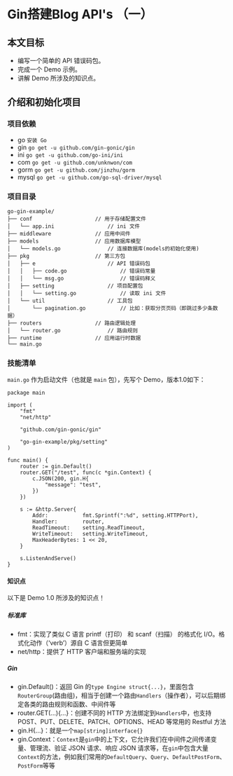 # Gin搭建Blog API's （一）

## 本文目标
* 编写一个简单的 API 错误码包。
* 完成一个 Demo 示例。
* 讲解 Demo 所涉及的知识点。

## 介绍和初始化项目
### 项目依赖
* go     `安装 Go`
* gin    `go get -u github.com/gin-gonic/gin`
* ini    `go get -u github.com/go-ini/ini`
* com    `go get -u github.com/unknwon/com`
* gorm   `go get -u github.com/jinzhu/gorm`
* mysql  `go get -u github.com/go-sql-driver/mysql`

### 项目目录
```
go-gin-example/
├── conf                    // 用于存储配置文件
│   └── app.ini                 // ini 文件
├── middleware              // 应用中间件
├── models                  // 应用数据库模型
│   └── models.go               // 连接数据库(models的初始化使用)
├── pkg                     // 第三方包
│   ├── e                       // API 错误码包
│   │   ├── code.go                 // 错误码常量
│   │   └── msg.go                  // 错误码释义
│   ├── setting                 // 项目配置包
│   │   └── setting.go              // 读取 ini 文件
│   └── util                    // 工具包
│       └── pagination.go           // 比如：获取分页页码（即跳过多少条数据）
├── routers                 // 路由逻辑处理
│   └── router.go               // 路由规则
├── runtime                 // 应用运行时数据
└── main.go                 
```
### 技能清单
`main.go` 作为启动文件（也就是 `main` 包），先写个 Demo，版本1.0如下：
```
package main

import (
    "fmt"
    "net/http"

    "github.com/gin-gonic/gin"

    "go-gin-example/pkg/setting"
)

func main() {
    router := gin.Default()
    router.GET("/test", func(c *gin.Context) {
		c.JSON(200, gin.H{
			"message": "test",
		})
	})

	s := &http.Server{
		Addr:           fmt.Sprintf(":%d", setting.HTTPPort),
		Handler:        router,
		ReadTimeout:    setting.ReadTimeout,
		WriteTimeout:   setting.WriteTimeout,
		MaxHeaderBytes: 1 << 20,
	}

	s.ListenAndServe()
}
```
#### 知识点
以下是 Demo 1.0 所涉及的知识点！
##### 标准库
* fmt：实现了类似 C 语言 printf（打印） 和 scanf（扫描） 的格式化 I/O。格式化动作（‘verb’）源自 C 语言但更简单
* net/http：提供了 HTTP 客户端和服务端的实现
##### Gin
* gin.Default()：返回 Gin 的`type Engine struct{...}`，里面包含`RouterGroup`(路由组)，相当于创建一个路由`Handlers`（操作者），可以后期绑定各类的路由规则和函数、中间件等
* router.GET(…){…}：创建不同的 HTTP 方法绑定到`Handlers`中，也支持 POST、PUT、DELETE、PATCH、OPTIONS、HEAD 等常用的 Restful 方法
* gin.H{…}：就是一个`map[string]interface{}`
* gin.Context：`Context`是`gin`中的上下文，它允许我们在中间件之间传递变量、管理流、验证 JSON 请求、响应 JSON 请求等，在`gin`中包含大量`Context`的方法，例如我们常用的`DefaultQuery`、`Query`、`DefaultPostForm`、`PostForm`等等